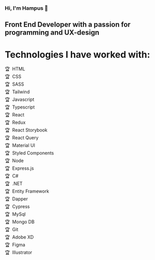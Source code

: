 ### Hi, I'm Hampus 👋
## Front End Developer with a passion for programming and UX-design

# Technologies I have worked with: 

:trophy:&nbsp; HTML <br />
:trophy:&nbsp; CSS <br />
:trophy:&nbsp; SASS <br />
:trophy:&nbsp; Tailwind <br />
:trophy:&nbsp; Javascript <br />
:trophy:&nbsp; Typescript <br />
:trophy:&nbsp; React <br />
:trophy:&nbsp; Redux <br />
:trophy:&nbsp; React Storybook <br />
:trophy:&nbsp; React Query <br />
:trophy:&nbsp; Material UI <br />
:trophy:&nbsp; Styled Components <br />
:trophy:&nbsp; Node <br />
:trophy:&nbsp; Express.js <br />
:trophy:&nbsp; C# <br />
:trophy:&nbsp; .NET <br />
:trophy:&nbsp; Entity Framework <br />
:trophy:&nbsp; Dapper <br />
:trophy:&nbsp; Cypress <br />
:trophy:&nbsp; MySql <br />
:trophy:&nbsp; Mongo DB <br />
:trophy:&nbsp; Git <br />
:trophy:&nbsp; Adobe XD <br />
:trophy:&nbsp; Figma <br />
:trophy:&nbsp; Illustrator <br />


